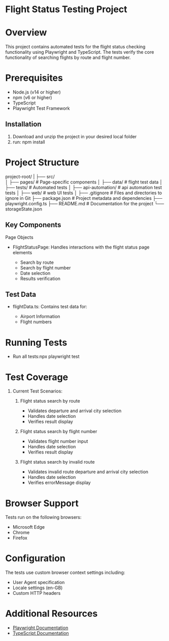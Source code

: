 # Flight Status Testing Project

# Overview
This project contains automated tests for the flight status checking functionality using Playwright and TypeScript. The tests verify the core functionality of searching flights by route and flight number.

# Prerequisites

- Node.js (v14 or higher)
- npm (v6 or higher)
- TypeScript
- Playwright Test Framework

## Installation
1. Download and unzip the project in your desired local folder
2. run: npm install

# Project Structure
project-root/
|
├── src/       
│   ├── pages/           # Page-specific components
│   ├── data/            # flight test data
│
├── tests/               # Automated tests
│   ├── api-automation/  # api automation test tests
│   ├── web/             # web UI tests
│
├── .gitignore           # Files and directories to ignore in Git
├── package.json         # Project metadata and dependencies
├── playwright.config.ts
├── README.md            # Documentation for the project
└── storageState.json


## Key Components
Page Objects

- FlightStatusPage: Handles interactions with the flight status page elements

    - Search by route
    - Search by flight number
    - Date selection
    - Results verification

## Test Data

- flightData.ts: Contains test data for:

    - Airport Information
    - Flight numbers

# Running Tests
- Run all tests:npx playwright test

# Test Coverage
1. Current Test Scenarios:

    1. Flight status search by route
        - Validates departure and arrival city selection
        - Handles date selection
        - Verifies result display


    2. Flight status search by flight number

        - Validates flight number input
        - Handles date selection
        - Verifies result display

    3. Flight status search by invalid route
        - Validates invalid route departure and arrival city selection
        - Handles date selection
        - Verifies errorMessage display

# Browser Support
Tests run on the following browsers:

- Microsoft Edge
- Chrome
- Firefox

# Configuration
The tests use custom browser context settings including:

- User Agent specification
- Locale settings (en-GB)
- Custom HTTP headers

# Additional Resources
- [Playwright Documentation](https://playwright.dev/docs/intro)
- [TypeScript Documentation](https://www.typescriptlang.org/)
